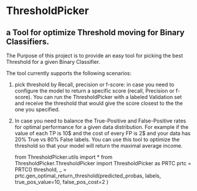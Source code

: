 # ThresholdPicker
## a Tool for optimize Threshold moving for Binary Classifiers.

The Purpose of this project is to provide an easy tool for picking the 
best Threshold for a given Binary Classifier.

The tool currently supports the following scenarios:
1. pick threshold by Recall, precision or f-score:
   in case you need to configure the model to return a 
   specific score (recall, Precision or f-score). 
   You can run the ThresholdPicker with a labeled Validation 
   set and receive the threshold that would give the score 
   closest to the the one you specified.
   
   
2. In case you need to balance the True-Positive and
False-Positive rates for optimal performance for a given 
data distribution. For example if the value of each TP is 10$ and the 
cost of every FP is 2$ and your data has 20% True vs 80% False labels.
You can use this tool to optimize the threshold so that your model will
return the maximal average income. 

    from ThresholdPicker.utils import *
    from ThresholdPicker.ThresholdPicker import ThresholdPicker as PRTC
    prtc = PRTC()
    threshold, _ = prtc.gen_optimal_return_threshold(predicted_probas,
                                                     labels,
                                                     true_pos_value=10,
                                                     false_pos_cost=2
                                                     ) 

   
